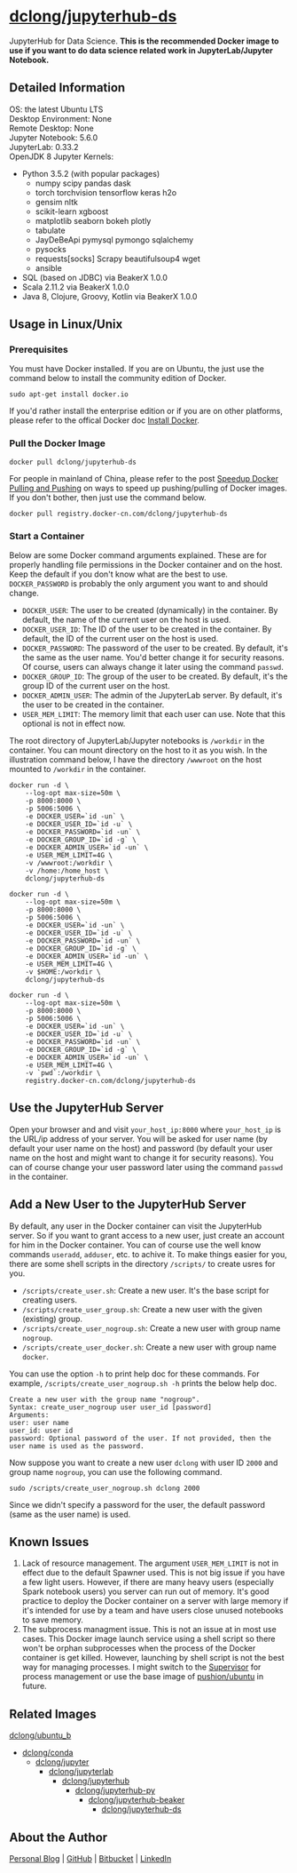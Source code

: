 # [dclong/jupyterhub-ds](https://hub.docker.com/r/dclong/jupyterhub-ds/)

JupyterHub for Data Science.
**This is the recommended Docker image to use
if you want to do data science related work in JupyterLab/Jupyter Notebook.**

## Detailed Information

OS: the latest Ubuntu LTS  
Desktop Environment: None  
Remote Desktop: None  
Jupyter Notebook: 5.6.0  
JupyterLab: 0.33.2  
OpenJDK 8
Jupyter Kernels:  
- Python 3.5.2 (with popular packages)  
    + numpy scipy pandas dask  
    + torch torchvision tensorflow keras h2o  
    + gensim nltk  
    + scikit-learn xgboost  
    + matplotlib seaborn bokeh plotly  
    + tabulate  
    + JayDeBeApi pymysql pymongo sqlalchemy  
    + pysocks  
    + requests[socks] Scrapy beautifulsoup4 wget  
    + ansible
- SQL (based on JDBC) via BeakerX 1.0.0
- Scala 2.11.2 via BeakerX 1.0.0
- Java 8, Clojure, Groovy, Kotlin via BeakerX 1.0.0

## Usage in Linux/Unix

### Prerequisites
You must have Docker installed.
If you are on Ubuntu,
the just use the command below to install the community edition of Docker.
```
sudo apt-get install docker.io
```
If you'd rather install the enterprise edition
or if you are on other platforms,
please refer to the offical Docker doc [Install Docker](https://docs.docker.com/install/).

### Pull the Docker Image
```
docker pull dclong/jupyterhub-ds
```
For people in mainland of China,
please refer to the post
[Speedup Docker Pulling and Pushing](http://www.legendu.net/en/blog/speedup-docker-pulling-and-pushing/)
on ways to speed up pushing/pulling of Docker images.
If you don't bother,
then just use the command below.
```
docker pull registry.docker-cn.com/dclong/jupyterhub-ds
```

### Start a Container

Below are some Docker command arguments explained.
These are for properly handling file permissions in the Docker container and on the host.
Keep the default if you don't know what are the best to use.
`DOCKER_PASSWORD` is probably the only argument you want to and should change.

- `DOCKER_USER`: The user to be created (dynamically) in the container.
    By default, the name of the current user on the host is used.
- `DOCKER_USER_ID`: The ID of the user to be created in the container.
    By default, the ID of the current user on the host is used.
- `DOCKER_PASSWORD`: The password of the user to be created.
    By default, it's the same as the user name.
    You'd better change it for security reasons.
    Of course, users can always change it later using the command `passwd`.
- `DOCKER_GROUP_ID`: The group of the user to be created.
    By default, it's the group ID of the current user on the host.
- `DOCKER_ADMIN_USER`: The admin of the JupyterLab server.
    By default, it's the user to be created in the container.
- `USER_MEM_LIMIT`: The memory limit that each user can use.
    Note that this optional is not in effect now.

The root directory of JupyterLab/Jupyter notebooks is `/workdir` in the container.
You can mount directory on the host to it as you wish.
In the illustration command below,
I have the directory `/wwwroot` on the host mounted to `/workdir` in the container.

```
docker run -d \
    --log-opt max-size=50m \
    -p 8000:8000 \
    -p 5006:5006 \
    -e DOCKER_USER=`id -un` \
    -e DOCKER_USER_ID=`id -u` \
    -e DOCKER_PASSWORD=`id -un` \
    -e DOCKER_GROUP_ID=`id -g` \
    -e DOCKER_ADMIN_USER=`id -un` \
    -e USER_MEM_LIMIT=4G \
    -v /wwwroot:/workdir \
    -v /home:/home_host \
    dclong/jupyterhub-ds
```
```
docker run -d \
    --log-opt max-size=50m \
    -p 8000:8000 \
    -p 5006:5006 \
    -e DOCKER_USER=`id -un` \
    -e DOCKER_USER_ID=`id -u` \
    -e DOCKER_PASSWORD=`id -un` \
    -e DOCKER_GROUP_ID=`id -g` \
    -e DOCKER_ADMIN_USER=`id -un` \
    -e USER_MEM_LIMIT=4G \
    -v $HOME:/workdir \
    dclong/jupyterhub-ds
```
```
docker run -d \
    --log-opt max-size=50m \
    -p 8000:8000 \
    -p 5006:5006 \
    -e DOCKER_USER=`id -un` \
    -e DOCKER_USER_ID=`id -u` \
    -e DOCKER_PASSWORD=`id -un` \
    -e DOCKER_GROUP_ID=`id -g` \
    -e DOCKER_ADMIN_USER=`id -un` \
    -e USER_MEM_LIMIT=4G \
    -v `pwd`:/workdir \
    registry.docker-cn.com/dclong/jupyterhub-ds
```
## Use the JupyterHub Server

Open your browser and and visit `your_host_ip:8000`
where `your_host_ip` is the URL/ip address of your server.
You will be asked for user name (by default your user name on the host)
and password (by default your user name on the host and might want to change it for security reasons).
You can of course change your user password later
using the command `passwd` in the container.  

## Add a New User to the JupyterHub Server

By default,
any user in the Docker container can visit the JupyterHub server.
So if you want to grant access to a new user,
just create an account for him in the Docker container.
You can of course use the well know commands `useradd`, `adduser`, etc. to achive it.
To make things easier for you,
there are some shell scripts in the directory `/scripts/` to create usres for you.

- `/scripts/create_user.sh`: Create a new user. It's the base script for creating users.
- `/scripts/create_user_group.sh`: Create a new user with the given (existing) group.
- `/scripts/create_user_nogroup.sh`: Create a new user with group name `nogroup`.
- `/scripts/create_user_docker.sh`: Create a new user with group name `docker`.

You can use the option `-h` to print help doc for these commands.
For example, `/scripts/create_user_nogroup.sh -h` prints the below help doc.
```
Create a new user with the group name "nogroup".
Syntax: create_user_nogroup user user_id [password]
Arguments:
user: user name
user_id: user id
password: Optional password of the user. If not provided, then the user name is used as the password.
```
Now suppose you want to create a new user `dclong` with user ID `2000` and group name `nogroup`,
you can use the following command.
```
sudo /scripts/create_user_nogroup.sh dclong 2000
```
Since we didn't specify a password for the user,
the default password (same as the user name) is used.

## Known Issues

1. Lack of resource management.
    The argument `USER_MEM_LIMIT` is not in effect due to the default Spawner used.
    This is not big issue if you have a few light users.
    However,
    if there are many heavy users (especially Spark notebook users) you server can run out of memory.
    It's good practice to deploy the Docker container on a server with large memory
    if it's intended for use by a team
    and have users close unused notebooks to save memory.  
2. The subprocess managment issue.
    This is not an issue at in most use cases.
    This Docker image launch service using a shell script
    so there won't be orphan subprocesses
    when the process of the Docker container is get killed.
    However, launching by shell script is not the best way for managing processes.
    I might switch to the [Supervisor](https://github.com/Supervisor/supervisor) for process management
    or use the base image of [pushion/ubuntu](https://github.com/phusion/baseimage-docker) in future.

## Related Images

[dclong/ubuntu_b](https://hub.docker.com/r/dclong/ubuntu_b/)

- [dclong/conda](https://hub.docker.com/r/dclong/conda/)
    - [dclong/jupyter](https://hub.docker.com/r/dclong/jupyter/)
        - [dclong/jupyterlab](https://hub.docker.com/r/dclong/jupyterlab)
            - [dclong/jupyterhub](https://hub.docker.com/r/dclong/jupyterhub/)
                - [dclong/jupyterhub-py](https://hub.docker.com/r/dclong/jupyterhub-py/)
                    - [dclong/jupyterhub-beaker](https://hub.docker.com/r/dclong/jupyterhub-beakerx/)
                        - [dclong/jupyterhub-ds](https://hub.docker.com/r/dclong/jupyterhub-ds/)

## About the Author

[Personal Blog](http://www.legendu.net)   |   [GitHub](https://github.com/dclong)   |   [Bitbucket](https://bitbucket.org/dclong/)   |   [LinkedIn](http://www.linkedin.com/in/ben-chuanlong-du-1239b221/)
